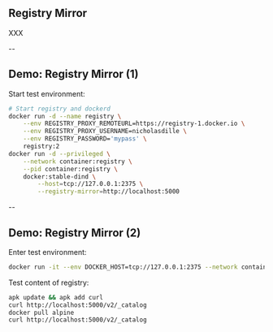 ## Registry Mirror

XXX

--

## Demo: Registry Mirror (1)

Start test environment:

```bash
# Start registry and dockerd
docker run -d --name registry \
    --env REGISTRY_PROXY_REMOTEURL=https://registry-1.docker.io \
    --env REGISTRY_PROXY_USERNAME=nicholasdille \
    --env REGISTRY_PASSWORD='mypass' \
    registry:2
docker run -d --privileged \
    --network container:registry \
    --pid container:registry \
    docker:stable-dind \
        --host=tcp://127.0.0.1:2375 \
        --registry-mirror=http://localhost:5000
```

--

## Demo: Registry Mirror (2)

Enter test environment:

```bash
docker run -it --env DOCKER_HOST=tcp://127.0.0.1:2375 --network container:registry --pid container:registry docker:stable sh
```

Test content of registry:

```bash
apk update && apk add curl
curl http://localhost:5000/v2/_catalog
docker pull alpine
curl http://localhost:5000/v2/_catalog
```
